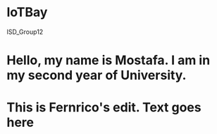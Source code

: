 # IoTBay
ISD_Group12
# Hello, my name is Mostafa. I am in my second year of University.






# This is Fernrico's edit. Text goes here
